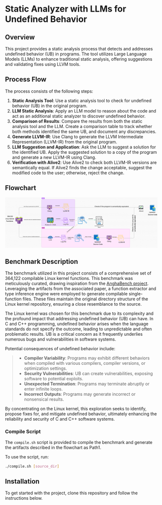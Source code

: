 # Static Analyzer with LLMs for Undefined Behavior

## Overview

This project provides a static analysis process that detects and addresses undefined behavior (UB) in programs. The tool utilizes Large Language Models (LLMs) to enhance traditional static analysis, offering suggestions and validating fixes using LLVM tools.

## Process Flow

The process consists of the following steps:

1. **Static Analysis Tool**: Use a static analysis tool to check for undefined behavior (UB) in the original program.
2. **LLM Static Analysis**: Apply an LLM model to reason about the code and act as an additional static analyzer to discover undefined behavior.
3. **Comparison of Results**: Compare the results from both the static analysis tool and the LLM. Create a comparison table to track whether both methods identified the same UB, and document any discrepancies.
4. **Generate LLVM-IR**: Use Clang to generate the LLVM Intermediate Representation (LLVM-IR) from the original program.
5. **LLM Suggestion and Application**: Ask the LLM to suggest a solution for the identified UB. Apply the suggested solution to a copy of the program and generate a new LLVM-IR using Clang.
6. **Verification with Alive2**: Use Alive2 to check both LLVM-IR versions are semantically equal. If Alive2 finds the change acceptable, suggest the modified code to the user; otherwise, reject the change.

## Flowchart

![Process Flowchart](images/flowchart.jpeg)

## Benchmark Description

The benchmark utilized in this project consists of a comprehensive set of 364,122 compilable Linux kernel functions. This benchmark was meticulously curated, drawing inspiration from the [AnghaBench project](https://lac-dcc.github.io/pubs/TechReports/LaC_TechReport012020.pdf). Leveraging the artifacts from the associated paper, a function extractor and type inference engine were employed to generate compilable single-function files. These files maintain the original directory structure of the Linux kernel repository, ensuring a close resemblance to the source.

The Linux kernel was chosen for this benchmark due to its complexity and the profound impact that addressing undefined behavior (UB) can have. In C and C++ programming, undefined behavior arises when the language standards do not specify the outcome, leading to unpredictable and often problematic results. UB is a critical concern as it frequently underlies numerous bugs and vulnerabilities in software systems.

Potential consequences of undefined behavior include:

> - **Compiler Variability**: Programs may exhibit different behaviors when compiled with various compilers, compiler versions, or optimization settings.
> - **Security Vulnerabilities**: UB can create vulnerabilities, exposing software to potential exploits.
> - **Unexpected Termination**: Programs may terminate abruptly or enter infinite loops.
> - **Incorrect Outputs**: Programs may generate incorrect or nonsensical results.

By concentrating on the Linux kernel, this exploration seeks to identify, propose fixes for, and mitigate undefined behavior, ultimately enhancing the reliability and security of C and C++ software systems.

### Compile Script

The `compile.sh` script is provided to compile the benchmark and generate the artifacts described in the flowchart as Path1.

To use the script, run:

```bash
./compile.sh [source_dir]
````

## Installation

To get started with the project, clone this repository and follow the instructions below.
